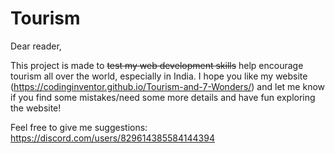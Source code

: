 # Tourism
Dear reader, 

This project is made to ~~test my web development skills~~ help encourage tourism all over the world, especially in India. 
I hope you like my website (https://codinginventor.github.io/Tourism-and-7-Wonders/) and let me know if you find some mistakes/need some more details and have fun exploring the website!

Feel free to give me suggestions: https://discord.com/users/829614385584144394
